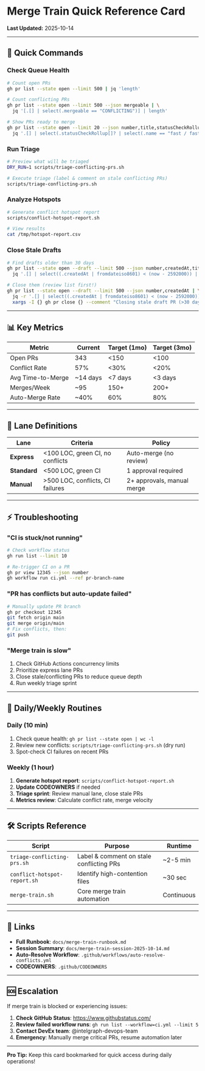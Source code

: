 # Merge Train Quick Reference Card

**Last Updated:** 2025-10-14

---

## 🚀 Quick Commands

### Check Queue Health

```bash
# Count open PRs
gh pr list --state open --limit 500 | jq 'length'

# Count conflicting PRs
gh pr list --state open --limit 500 --json mergeable | \
  jq '[.[] | select(.mergeable == "CONFLICTING")] | length'

# Show PRs ready to merge
gh pr list --state open --limit 20 --json number,title,statusCheckRollup | \
  jq '.[] | select(.statusCheckRollup[]? | select(.name == "fast / fast" and .conclusion == "SUCCESS"))'
```

### Run Triage

```bash
# Preview what will be triaged
DRY_RUN=1 scripts/triage-conflicting-prs.sh

# Execute triage (label & comment on stale conflicting PRs)
scripts/triage-conflicting-prs.sh
```

### Analyze Hotspots

```bash
# Generate conflict hotspot report
scripts/conflict-hotspot-report.sh

# View results
cat /tmp/hotspot-report.csv
```

### Close Stale Drafts

```bash
# Find drafts older than 30 days
gh pr list --state open --draft --limit 500 --json number,createdAt,title | \
  jq '.[] | select((.createdAt | fromdateiso8601) < (now - 2592000)) | {number, title, age_days: ((now - (.createdAt | fromdateiso8601)) / 86400 | floor)}'

# Close them (review list first!)
gh pr list --state open --draft --limit 500 --json number,createdAt | \
  jq -r '.[] | select((.createdAt | fromdateiso8601) < (now - 2592000)) | .number' | \
  xargs -I {} gh pr close {} --comment "Closing stale draft PR (>30 days). Reopen if still needed."
```

---

## 📊 Key Metrics

| Metric            | Current  | Target (1mo) | Target (3mo) |
| ----------------- | -------- | ------------ | ------------ |
| Open PRs          | 343      | <150         | <100         |
| Conflict Rate     | 57%      | <30%         | <20%         |
| Avg Time-to-Merge | ~14 days | <7 days      | <3 days      |
| Merges/Week       | ~95      | 150+         | 200+         |
| Auto-Merge Rate   | ~40%     | 60%          | 80%          |

---

## 🚦 Lane Definitions

| Lane         | Criteria                         | Policy                     |
| ------------ | -------------------------------- | -------------------------- |
| **Express**  | <100 LOC, green CI, no conflicts | Auto-merge (no review)     |
| **Standard** | <500 LOC, green CI               | 1 approval required        |
| **Manual**   | >500 LOC, conflicts, CI failures | 2+ approvals, manual merge |

---

## ⚡ Troubleshooting

### "CI is stuck/not running"

```bash
# Check workflow status
gh run list --limit 10

# Re-trigger CI on a PR
gh pr view 12345 --json number
gh workflow run ci.yml --ref pr-branch-name
```

### "PR has conflicts but auto-update failed"

```bash
# Manually update PR branch
gh pr checkout 12345
git fetch origin main
git merge origin/main
# Fix conflicts, then:
git push
```

### "Merge train is slow"

1. Check GitHub Actions concurrency limits
2. Prioritize express lane PRs
3. Close stale/conflicting PRs to reduce queue depth
4. Run weekly triage sprint

---

## 📅 Daily/Weekly Routines

### Daily (10 min)

1. Check queue health: `gh pr list --state open | wc -l`
2. Review new conflicts: `scripts/triage-conflicting-prs.sh` (dry run)
3. Spot-check CI failures on recent PRs

### Weekly (1 hour)

1. **Generate hotspot report**: `scripts/conflict-hotspot-report.sh`
2. **Update CODEOWNERS** if needed
3. **Triage sprint**: Review manual lane, close stale PRs
4. **Metrics review**: Calculate conflict rate, merge velocity

---

## 🛠️ Scripts Reference

| Script                       | Purpose                                  | Runtime    |
| ---------------------------- | ---------------------------------------- | ---------- |
| `triage-conflicting-prs.sh`  | Label & comment on stale conflicting PRs | ~2-5 min   |
| `conflict-hotspot-report.sh` | Identify high-contention files           | ~30 sec    |
| `merge-train.sh`             | Core merge train automation              | Continuous |

---

## 🔗 Links

- **Full Runbook**: `docs/merge-train-runbook.md`
- **Session Summary**: `docs/merge-train-session-2025-10-14.md`
- **Auto-Resolve Workflow**: `.github/workflows/auto-resolve-conflicts.yml`
- **CODEOWNERS**: `.github/CODEOWNERS`

---

## 🆘 Escalation

If merge train is blocked or experiencing issues:

1. **Check GitHub Status**: https://www.githubstatus.com/
2. **Review failed workflow runs**: `gh run list --workflow=ci.yml --limit 5`
3. **Contact DevEx team**: @intelgraph-devops-team
4. **Emergency**: Manually merge critical PRs, resume automation later

---

**Pro Tip:** Keep this card bookmarked for quick access during daily operations!
